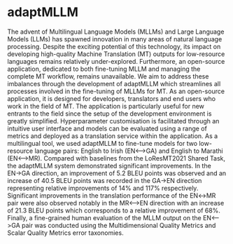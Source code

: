 # adaptMLLM

The advent of Multilingual Language Models (MLLMs) and Large Language Models (LLMs) has spawned innovation in many areas of natural language processing. Despite the exciting potential of this technology, its impact on developing high-quality Machine Translation (MT) outputs for low-resource languages remains relatively under-explored. Furthermore, an open-source application, dedicated to both fine-tuning MLLM and managing the complete MT workflow, remains unavailable. We aim to address these imbalances through the development of adaptMLLM which streamlines all processes involved in the fine-tuning of MLLMs for MT. As an open-source application, it is designed for developers, translators and end users who work in the field of MT. The application is particularly useful for new entrants to the field since the setup of the development environment is greatly simplified. Hyperparameter customisation is facilitated through an intuitive user interface and models can be evaluated using a range of metrics and deployed as a translation service within the application. As a multilingual tool, we used adaptMLLM to fine-tune models for two low-resource language pairs: English to Irish (EN<-->GA) and English to Marathi (EN<-->MR). Compared with baselines from the LoResMT2021 Shared Task, the adaptMLLM system demonstrated significant improvements. In the EN$\rightarrow$GA direction, an improvement of 5.2 BLEU points was observed and an increase of 40.5 BLEU points was recorded in the GA$\rightarrow$EN direction representing relative improvements of 14% and 117% respectively. Significant improvements in the translation performance of the EN$\leftrightarrow$MR pair were also observed notably in the MR<-->EN direction with an increase of 21.3 BLEU points which corresponds to a relative improvement of 68%. Finally, a fine-grained human evaluation of the MLLM output on the EN<-->GA pair was conducted using the Multidimensional Quality Metrics and Scalar Quality Metrics error taxonomies.
